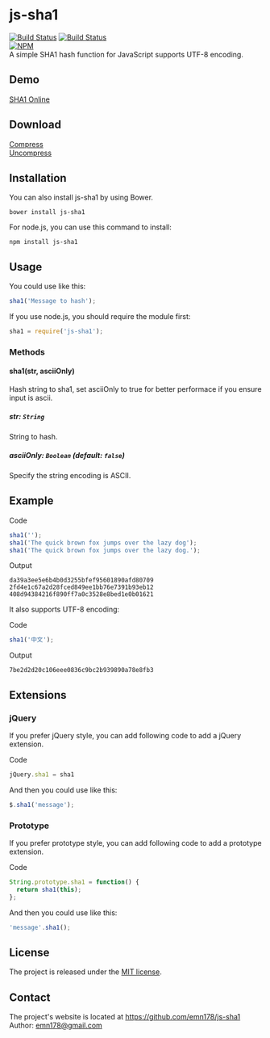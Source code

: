 # js-sha1
[![Build Status](https://api.travis-ci.org/emn178/js-sha1.png)](https://travis-ci.org/emn178/js-sha1)
[![Build Status](https://coveralls.io/repos/emn178/js-sha1/badge.png?branch=master)](https://coveralls.io/r/emn178/js-sha1?branch=master)  
[![NPM](https://nodei.co/npm/js-sha1.png?stars&downloads)](https://nodei.co/npm/js-sha1/)  
A simple SHA1 hash function for JavaScript supports UTF-8 encoding.

## Demo
[SHA1 Online](http://emn178.github.io/online-tools/sha1.html)

## Download
[Compress](https://raw.github.com/emn178/js-sha1/master/build/sha1.min.js)  
[Uncompress](https://raw.github.com/emn178/js-sha1/master/src/sha1.js)

## Installation
You can also install js-sha1 by using Bower.

    bower install js-sha1

For node.js, you can use this command to install:

    npm install js-sha1

## Usage
You could use like this:
```JavaScript
sha1('Message to hash');
```
If you use node.js, you should require the module first:
```JavaScript
sha1 = require('js-sha1');
```

### Methods

#### sha1(str, asciiOnly)

Hash string to sha1, set asciiOnly to true for better performace if you ensure input is ascii.

##### *str: `String`*

String to hash.

##### *asciiOnly: `Boolean` (default: `false`)*

Specify the string encoding is ASCII.

## Example
Code
```JavaScript
sha1('');
sha1('The quick brown fox jumps over the lazy dog');
sha1('The quick brown fox jumps over the lazy dog.');
```
Output

    da39a3ee5e6b4b0d3255bfef95601890afd80709
    2fd4e1c67a2d28fced849ee1bb76e7391b93eb12
    408d94384216f890ff7a0c3528e8bed1e0b01621

It also supports UTF-8 encoding:

Code
```JavaScript
sha1('中文');
```
Output

    7be2d2d20c106eee0836c9bc2b939890a78e8fb3

## Extensions
### jQuery
If you prefer jQuery style, you can add following code to add a jQuery extension.

Code
```JavaScript
jQuery.sha1 = sha1
```
And then you could use like this:
```JavaScript
$.sha1('message');
```
### Prototype
If you prefer prototype style, you can add following code to add a prototype extension.

Code
```JavaScript
String.prototype.sha1 = function() {
  return sha1(this);
};
```
And then you could use like this:
```JavaScript
'message'.sha1();
```
## License
The project is released under the [MIT license](http://www.opensource.org/licenses/MIT).

## Contact
The project's website is located at https://github.com/emn178/js-sha1  
Author: emn178@gmail.com
